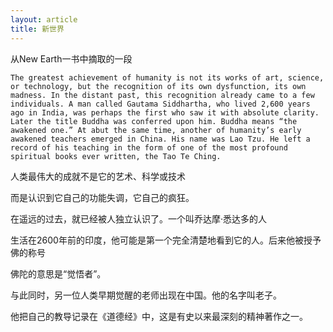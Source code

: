 ```yaml
---
layout: article
title: 新世界
---
```


从New Earth一书中摘取的一段


```
The greatest achievement of humanity is not its works of art, science, or technology, but the recognition of its own dysfunction, its own madness. In the distant past, this recognition already came to a few individuals. A man called Gautama Siddhartha, who lived 2,600 years ago in India, was perhaps the first who saw it with absolute clarity. Later the title Buddha was conferred upon him. Buddha means “the awakened one.” At abut the same time, another of humanity’s early awakened teachers emerged in China. His name was Lao Tzu. He left a record of his teaching in the form of one of the most profound spiritual books ever written, the Tao Te Ching.
```


人类最伟大的成就不是它的艺术、科学或技术

而是认识到它自己的功能失调，它自己的疯狂。

在遥远的过去，就已经被人独立认识了。一个叫乔达摩·悉达多的人

生活在2600年前的印度，他可能是第一个完全清楚地看到它的人。后来他被授予佛的称号

佛陀的意思是“觉悟者”。

与此同时，另一位人类早期觉醒的老师出现在中国。他的名字叫老子。

他把自己的教导记录在《道德经》中，这是有史以来最深刻的精神著作之一。